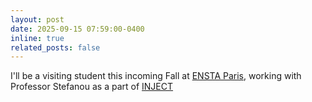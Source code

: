 ```yaml
---
layout: post
date: 2025-09-15 07:59:00-0400
inline: true
related_posts: false
---
```


I'll be a visiting student this incoming Fall at <a href="https://www.ensta-paris.fr/en">ENSTA Paris</a>, working with Professor Stefanou as a part of <a href="https://erc-inject.eu/group/">INJECT</a>